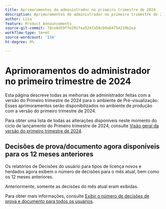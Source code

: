 ```yaml
---
title: Aprimoramentos do administrador no primeiro trimestre de 2024
description: Aprimoramentos do administrador no primeiro trimestre de 2024
author: Lisa
feature: Product Announcements
source-git-commit: 78ce8d59ffe291fea524fa58cb9ab4754219b2ea
workflow-type: tm+mt
source-wordcount: '134'
ht-degree: 0%

---
```


# Aprimoramentos do administrador no primeiro trimestre de 2024

Esta página descreve todas as melhorias de administrador feitas com a versão do Primeiro trimestre de 2024 para o ambiente de Pré-visualização. Esses aprimoramentos serão disponibilizados no ambiente de produção com a versão do primeiro trimestre de 2024.

Para obter uma lista de todas as alterações disponíveis neste momento do ciclo de lançamento do Primeiro trimestre de 2024, consulte [Visão geral da versão do primeiro trimestre de 2024](/help/quicksilver/product-announcements/product-releases/24-q1-release-activity/24-q1-release-overview.md).

## Decisões de prova/documento agora disponíveis para os 12 meses anteriores

Os relatórios de Decisões do usuário para tipos de licença novos e herdados agora exibem o número de decisões para o mês atual, bem como os 12 meses anteriores.

Anteriormente, somente as decisões do mês atual eram exibidas.

Para obter mais informações, consulte [Exibir o número de decisões de prova e documento para todos os usuários](/help/quicksilver/review-and-approve-work/tips-tricks-troubleshooting-approvals/view-number-of-decisions-for-users.md).
